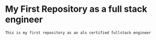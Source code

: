 # My First Repository as a full stack engineer

`This is my first repository as an alx certified fullstack engineer`
